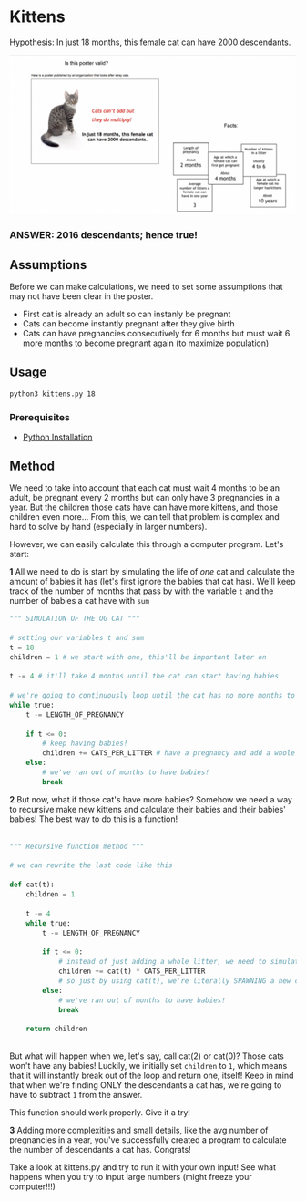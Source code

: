 # Kittens

Hypothesis: In just 18 months, this female cat can have 2000 descendants.

![Prompt](prompt.png)

### ANSWER: 2016 descendants; hence true!

## Assumptions
Before we can make calculations, we need to set some assumptions that may not have been clear in the poster.
- First cat is already an adult so can instanly be pregnant
- Cats can become instantly pregnant after they give birth
- Cats can have pregnancies consecutively for 6 months but must wait 6 more months to become pregnant again (to maximize population)

## Usage
```bash
python3 kittens.py 18
```

### Prerequisites
- [Python Installation](https://www.python.org/downloads/)

## Method
We need to take into account that each cat must wait 4 months to be an adult, be pregnant every 2 months but can only have 3 pregnancies in a year. But the children those cats have can have more kittens, and those children even more...
From this, we can tell that problem is complex and hard to solve by hand (especially in larger numbers).

However, we can easily calculate this through a computer program. Let's start:

**1**
All we need to do is start by simulating the life of *one* cat and calculate the amount of babies it has (let's first ignore the babies that cat has). We'll keep track of the number of months that pass by with the variable `t` and the number of babies a cat have with `sum`

```python
""" SIMULATION OF THE OG CAT """

# setting our variables t and sum
t = 18
children = 1 # we start with one, this'll be important later on

t -= 4 # it'll take 4 months until the cat can start having babies

# we're going to continuously loop until the cat has no more months to have babies!
while true:
    t -= LENGTH_OF_PREGNANCY

    if t <= 0:
        # keep having babies!
        children += CATS_PER_LITTER # have a pregnancy and add a whole litter of cats
    else:
        # we've ran out of months to have babies!
        break
```

**2**
But now, what if those cat's have more babies? Somehow we need a way to recursive make new kittens and calculate their babies and their babies' babies! The best way to do this is a function!

```python

""" Recursive function method """

# we can rewrite the last code like this

def cat(t):
    children = 1

    t -= 4
    while true:
        t -= LENGTH_OF_PREGNANCY

        if t <= 0:
            # instead of just adding a whole litter, we need to simulate the babies the next cat has!
            children += cat(t) * CATS_PER_LITTER 
            # so just by using cat(t), we're literally SPAWNING a new cat in!
        else:
            # we've ran out of months to have babies!
            break

    return children
    
```
But what will happen when we, let's say, call cat(2) or cat(0)? Those cats won't have any babies! Luckily, we initially set `children` to `1`, which means that it will instantly break out of the loop and return one, itself! Keep in mind that when we're finding ONLY the descendants a cat has, we're going to have to subtract `1` from the answer.

This function should work properly. Give it a try!

**3**
Adding more complexities and small details, like the avg number of pregnancies in a year, you've successfully created a program to calculate the number of descendants a cat has. Congrats! 

Take a look at kittens.py and try to run it with your own input! See what happens when you try to input large numbers (might freeze your computer!!!)

